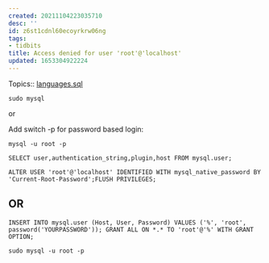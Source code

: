 ```yaml
---
created: 20211104223035710
desc: ''
id: z6st1cdnl60ecoyrkrw06ng
tags:
- tidbits
title: Access denied for user 'root'@'localhost'
updated: 1653304922224
---
```

   
Topics::  [languages.sql](../devlog/languages.sql.md)   
   
`sudo mysql`   
   
or   
   
Add switch -p for password based login:   
   
`mysql -u root -p`   
   
`SELECT user,authentication_string,plugin,host FROM mysql.user;`   
   
`ALTER USER 'root'@'localhost' IDENTIFIED WITH mysql_native_password BY 'Current-Root-Password';FLUSH PRIVILEGES;`   
   
## OR   
   
`INSERT INTO mysql.user (Host, User, Password) VALUES ('%', 'root', password('YOURPASSWORD')); GRANT ALL ON *.* TO 'root'@'%' WITH GRANT OPTION;`   
   
`sudo mysql -u root -p`